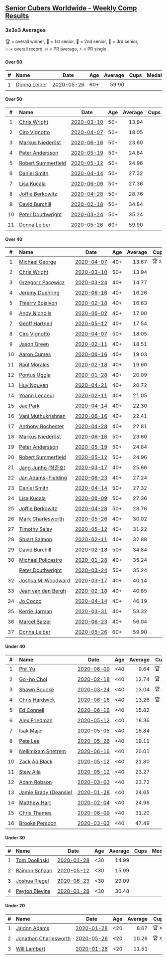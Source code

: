 <style>table {white-space: nowrap;}</style>

## [Senior Cubers Worldwide - Weekly Comp Results](/scw-comp/results/)
### 3x3x3 Averages

<span style="white-space: nowrap;">🏆 = overall winner</span>, <span style="white-space: nowrap;">🥇 = 1st senior</span>, <span style="white-space: nowrap;">🥈 = 2nd senior</span>, <span style="white-space: nowrap;">🥉 = 3rd senior</span>, <span style="white-space: nowrap;">💥 = overall record</span>, <span style="white-space: nowrap;">🔥 = PR average</span>, <span style="white-space: nowrap;">⚡ = PR single</span>.

#### Over 60

| # | Name | Date | Age | Average | Cups | Medals | Achievements | Video |
| :--: | :-- | :--: | :--: | --: | :--: | :-- | :-- | :-- |
| 1 | [Donna Leiber](../../persons/donna_leiber/333.md) | [2020-05-26](2020-05-26.md) | 60+ | 59.90 |  |  | 💥 x 1, 🔥 x 1, ⚡ x 1 | [Link](https://www.facebook.com/events/688407551989463/permalink/690851241745094/) |

#### Over 50

| # | Name | Date | Age | Average | Cups | Medals | Achievements | Video |
| :--: | :-- | :--: | :--: | --: | :--: | :-- | :-- | :-- |
| 1 | [Chris Wright](../../persons/chris_wright/333.md) | [2020-03-10](2020-03-10.md) | 50+ | 13.94 |  | 🥇 x 5, 🥈 x 3 | 💥 x 4, 🔥 x 3, ⚡ x 3 | [Link](https://www.facebook.com/events/164742401163863/permalink/166336147671155/) |
| 2 | [Ciro Vignotto](../../persons/ciro_vignotto/333.md) | [2020-04-07](2020-04-07.md) | 50+ | 18.05 |  | 🥉 x 3 | 🔥 x 2, ⚡ x 3 | [Link](https://www.facebook.com/events/510082903229069/permalink/510196029884423/) |
| 3 | [Markus Niederöst](../../persons/markus_niederost/333.md) | [2020-06-16](2020-06-16.md) | 50+ | 23.60 |  |  | 🔥 x 1, ⚡ x 1 | [Link](https://www.facebook.com/events/604103587178706/permalink/608563256732739/) |
| 4 | [Peter Andersson](../../persons/peter_andersson/333.md) | [2020-05-19](2020-05-19.md) | 50+ | 24.84 |  |  | 🔥 x 3, ⚡ x 3 | [Link](https://www.facebook.com/events/1880761498725633/permalink/1884791511655965/) |
| 5 | [Robert Summerfield](../../persons/robert_summerfield/333.md) | [2020-05-12](2020-05-12.md) | 50+ | 24.96 |  |  | 🔥 x 7, ⚡ x 5 | [Link](https://www.facebook.com/events/546188069600739/permalink/550267339192812/) |
| 6 | [Daniel Smith](../../persons/daniel_smith/333.md) | [2020-04-14](2020-04-14.md) | 50+ | 27.32 |  |  | 💥 x 2, 🔥 x 4, ⚡ x 8 | [Link](https://www.facebook.com/events/982619255468618/permalink/987007658363111/) |
| 7 | [Lisa Kucala](../../persons/lisa_kucala/333.md) | [2020-06-09](2020-06-09.md) | 50+ | 27.36 |  |  | 🔥 x 4, ⚡ x 4 | [Link](https://www.facebook.com/events/903549840109576/permalink/908241452973748/) |
| 8 | [Joffie Berkowitz](../../persons/joffie_berkowitz/333.md) | [2020-04-28](2020-04-28.md) | 50+ | 28.76 |  |  | 🔥 x 6, ⚡ x 3 | [Link](https://www.facebook.com/events/535188653858103/permalink/538649213512047/) |
| 9 | [David Burchill](../../persons/david_burchill/333.md) | [2020-02-18](2020-02-18.md) | 50+ | 34.84 |  |  | 🔥 x 3, ⚡ x 4 | [Link](https://www.facebook.com/events/2558750947697073/permalink/2563602730545228/) |
| 10 | [Peter Douthwright](../../persons/peter_douthwright/333.md) | [2020-03-24](2020-03-24.md) | 50+ | 35.24 |  |  | 🔥 x 5, ⚡ x 3 | [Link](https://www.facebook.com/events/524456301543611/permalink/526144678041440/) |
| 11 | [Donna Leiber](../../persons/donna_leiber/333.md) | [2020-05-26](2020-05-26.md) | 60+ | 59.90 |  |  | 💥 x 1, 🔥 x 1, ⚡ x 1 | [Link](https://www.facebook.com/events/688407551989463/permalink/690851241745094/) |

#### Over 40

| # | Name | Date | Age | Average | Cups | Medals | Achievements | Video |
| :--: | :-- | :--: | :--: | --: | :--: | :-- | :-- | :-- |
| 1 | [Michael George](../../persons/michael_george/333.md) | [2020-04-07](2020-04-07.md) | 40+ | 13.67 | 🏆 x 5 | 🥇 x 17, 🥈 x 4 | 💥 x 5, 🔥 x 5, ⚡ x 3 | [Link](https://www.facebook.com/events/510082903229069/permalink/514413202796039/) |
| 2 | [Chris Wright](../../persons/chris_wright/333.md) | [2020-03-10](2020-03-10.md) | 50+ | 13.94 |  | 🥇 x 5, 🥈 x 3 | 💥 x 4, 🔥 x 3, ⚡ x 3 | [Link](https://www.facebook.com/events/164742401163863/permalink/166336147671155/) |
| 3 | [Grzegorz Pacewicz](../../persons/grzegorz_pacewicz/333.md) | [2020-03-24](2020-03-24.md) | 40+ | 14.77 |  | 🥈 x 8, 🥉 x 3 | 🔥 x 3, ⚡ x 1 | [Link](https://www.facebook.com/events/524456301543611/permalink/527399597915948/) |
| 4 | [Jeremy Duehring](../../persons/jeremy_duehring/333.md) | [2020-06-16](2020-06-16.md) | 40+ | 16.26 |  | 🥈 x 2, 🥉 x 3 | 🔥 x 6, ⚡ x 3 | [Link](https://www.facebook.com/jeremy.duehring/videos/10160134838122846/) |
| 5 | [Thierry Boisivon](../../persons/thierry_boisivon/333.md) | [2020-02-18](2020-02-18.md) | 40+ | 16.63 |  | 🥈 x 1, 🥉 x 4 | 🔥 x 2, ⚡ x 5 | [Link](https://www.facebook.com/events/2558750947697073/permalink/2561495007422667/) |
| 6 | [Andy Nicholls](../../persons/andy_nicholls/333.md) | [2020-06-02](2020-06-02.md) | 40+ | 17.00 |  | 🥈 x 2, 🥉 x 4 | 🔥 x 4, ⚡ x 3 | [Link](https://www.facebook.com/events/3373950429496747/permalink/3374543089437481/) |
| 7 | [Geoff Hartnell](../../persons/geoff_hartnell/333.md) | [2020-05-12](2020-05-12.md) | 40+ | 17.54 |  | 🥈 x 2, 🥉 x 5 | 🔥 x 7, ⚡ x 4 | [Link](https://www.facebook.com/events/546188069600739/permalink/548661302686749/) |
| 8 | [Ciro Vignotto](../../persons/ciro_vignotto/333.md) | [2020-04-07](2020-04-07.md) | 50+ | 18.05 |  | 🥉 x 3 | 🔥 x 2, ⚡ x 3 | [Link](https://www.facebook.com/events/510082903229069/permalink/510196029884423/) |
| 9 | [Jason Green](../../persons/jason_green/333.md) | [2020-02-11](2020-02-11.md) | 40+ | 18.51 |  |  | 🔥 x 1, ⚡ x 1 | [Link](https://www.facebook.com/events/616423959107229/permalink/621424961940462/) |
| 10 | [Aaron Cumes](../../persons/aaron_cumes/333.md) | [2020-06-16](2020-06-16.md) | 40+ | 19.03 |  |  | 🔥 x 6, ⚡ x 4 | [Link](https://www.facebook.com/events/604103587178706/permalink/604168720505526/) |
| 11 | [Raúl Morales](../../persons/raul_morales/333.md) | [2020-02-18](2020-02-18.md) | 40+ | 19.60 |  |  | 🔥 x 1, ⚡ x 1 | |
| 12 | [Pontus Uggla](../../persons/pontus_uggla/333.md) | [2020-01-28](2020-01-28.md) | 40+ | 20.09 |  |  | 🔥 x 1, ⚡ x 1 | [Link](https://www.facebook.com/pontusuggla/videos/10156642116836576/) |
| 13 | [Huy Nguyen](../../persons/huy_nguyen/333.md) | [2020-04-21](2020-04-21.md) | 40+ | 20.72 |  |  | 🔥 x 3, ⚡ x 4 | [Link](https://www.facebook.com/events/880278499062375/permalink/881358878954337/) |
| 14 | [Yoann Lecoeur](../../persons/yoann_lecoeur/333.md) | [2020-02-11](2020-02-11.md) | 40+ | 21.05 |  |  | 🔥 x 1, ⚡ x 3 | [Link](https://www.facebook.com/events/616423959107229/permalink/616850075731284/) |
| 15 | [Jae Park](../../persons/jae_park/333.md) | [2020-04-14](2020-04-14.md) | 40+ | 22.30 |  |  | 🔥 x 5, ⚡ x 4 | [Link](https://www.facebook.com/events/982619255468618/permalink/985441481853062/) |
| 16 | [Vani Muthukrishnan](../../persons/vani_muthukrishnan/333.md) | [2020-06-16](2020-06-16.md) | 40+ | 22.41 |  |  | 🔥 x 1, ⚡ x 1 | [Link](https://www.facebook.com/events/604103587178706/permalink/605501480372250/) |
| 17 | [Anthony Rochester](../../persons/anthony_rochester/333.md) | [2020-04-28](2020-04-28.md) | 40+ | 22.81 |  |  | 🔥 x 2, ⚡ x 3 | [Link](https://www.facebook.com/events/535188653858103/permalink/535216167188685/) |
| 18 | [Markus Niederöst](../../persons/markus_niederost/333.md) | [2020-06-16](2020-06-16.md) | 50+ | 23.60 |  |  | 🔥 x 1, ⚡ x 1 | [Link](https://www.facebook.com/events/604103587178706/permalink/608563256732739/) |
| 19 | [Peter Andersson](../../persons/peter_andersson/333.md) | [2020-05-19](2020-05-19.md) | 50+ | 24.84 |  |  | 🔥 x 3, ⚡ x 3 | [Link](https://www.facebook.com/events/1880761498725633/permalink/1884791511655965/) |
| 20 | [Robert Summerfield](../../persons/robert_summerfield/333.md) | [2020-05-12](2020-05-12.md) | 50+ | 24.96 |  |  | 🔥 x 7, ⚡ x 5 | [Link](https://www.facebook.com/events/546188069600739/permalink/550267339192812/) |
| 21 | [Jang Junho (장준호)](../../persons/jang_junho/333.md) | [2020-03-17](2020-03-17.md) | 40+ | 25.66 |  |  | 🔥 x 4, ⚡ x 2 | [Link](https://www.facebook.com/events/280686576235146/permalink/281744432796027/) |
| 22 | [Jan Adams-Fielding](../../persons/jan_adams_fielding/333.md) | [2020-06-23](2020-06-23.md) | 40+ | 27.24 |  |  | 🔥 x 10, ⚡ x 7 | [Link](https://www.facebook.com/jan.adamsfielding/videos/10157164613566889/) |
| 23 | [Daniel Smith](../../persons/daniel_smith/333.md) | [2020-04-14](2020-04-14.md) | 50+ | 27.32 |  |  | 💥 x 2, 🔥 x 4, ⚡ x 8 | [Link](https://www.facebook.com/events/982619255468618/permalink/987007658363111/) |
| 24 | [Lisa Kucala](../../persons/lisa_kucala/333.md) | [2020-06-09](2020-06-09.md) | 50+ | 27.36 |  |  | 🔥 x 4, ⚡ x 4 | [Link](https://www.facebook.com/events/903549840109576/permalink/908241452973748/) |
| 25 | [Joffie Berkowitz](../../persons/joffie_berkowitz/333.md) | [2020-04-28](2020-04-28.md) | 50+ | 28.76 |  |  | 🔥 x 6, ⚡ x 3 | [Link](https://www.facebook.com/events/535188653858103/permalink/538649213512047/) |
| 26 | [Mark Charlesworth](../../persons/mark_charlesworth/333.md) | [2020-05-26](2020-05-26.md) | 40+ | 30.02 |  |  | 🔥 x 2, ⚡ x 2 | [Link](https://www.facebook.com/events/688407551989463/permalink/690761785087373/) |
| 27 | [Timothy Salay](../../persons/timothy_salay/333.md) | [2020-05-12](2020-05-12.md) | 40+ | 31.22 |  |  | 🔥 x 3, ⚡ x 4 | [Link](https://www.facebook.com/BigTSpot/videos/10215971290226347/) |
| 28 | [Stuart Salmon](../../persons/stuart_salmon/333.md) | [2020-02-11](2020-02-11.md) | 40+ | 32.88 |  |  | 🔥 x 1, ⚡ x 1 | [Link](https://www.facebook.com/events/616423959107229/permalink/621286958620929/) |
| 29 | [David Burchill](../../persons/david_burchill/333.md) | [2020-02-18](2020-02-18.md) | 50+ | 34.84 |  |  | 🔥 x 3, ⚡ x 4 | [Link](https://www.facebook.com/events/2558750947697073/permalink/2563602730545228/) |
| 30 | [Michael Policastro](../../persons/michael_policastro/333.md) | [2020-01-28](2020-01-28.md) | 40+ | 35.24 |  |  | 🔥 x 1, ⚡ x 1 | [Link](https://www.facebook.com/100008831955388/videos/2261201300850913/) |
| | [Peter Douthwright](../../persons/peter_douthwright/333.md) | [2020-03-24](2020-03-24.md) | 50+ | 35.24 |  |  | 🔥 x 5, ⚡ x 3 | [Link](https://www.facebook.com/events/524456301543611/permalink/526144678041440/) |
| 32 | [Joshua M. Woodward](../../persons/joshua_m_woodward/333.md) | [2020-03-17](2020-03-17.md) | 40+ | 40.14 |  |  | 🔥 x 3, ⚡ x 2 | [Link](https://www.facebook.com/events/280686576235146/permalink/281264172844053/) |
| 33 | [Jean van den Bergh](../../persons/jean_van_den_bergh/333.md) | [2020-02-18](2020-02-18.md) | 40+ | 40.85 |  |  | 🔥 x 1, ⚡ x 1 | [Link](https://www.facebook.com/events/2558750947697073/permalink/2564174693821365/) |
| 34 | [Jo Cocco](../../persons/jo_cocco/333.md) | [2020-04-14](2020-04-14.md) | 40+ | 46.19 |  |  | 🔥 x 5, ⚡ x 4 | [Link](https://www.facebook.com/events/982619255468618/permalink/986912875039256/) |
| 35 | [Kerrie Jarman](../../persons/kerrie_jarman/333.md) | [2020-03-31](2020-03-31.md) | 40+ | 53.32 |  |  | 🔥 x 1, ⚡ x 1 | [Link](https://www.facebook.com/events/207898257161923/permalink/210424193575996/) |
| 36 | [Marcel Balzer](../../persons/marcel_balzer/333.md) | [2020-06-23](2020-06-23.md) | 40+ | 56.04 |  |  | 🔥 x 2, ⚡ x 2 | [Link](https://www.facebook.com/events/722150235200875/permalink/723006718448560/) |
| 37 | [Donna Leiber](../../persons/donna_leiber/333.md) | [2020-05-26](2020-05-26.md) | 60+ | 59.90 |  |  | 💥 x 1, 🔥 x 1, ⚡ x 1 | [Link](https://www.facebook.com/events/688407551989463/permalink/690851241745094/) |

#### Under 40

| # | Name | Date | Age | Average | Cups | Medals | Achievements | Video |
| :--: | :-- | :--: | :--: | --: | :--: | :-- | :-- | :-- |
| 1 | [Phil Yu](../../persons/phil_yu/333.md) | [2020-06-09](2020-06-09.md) | <40 | 9.64 | 🏆 x 1 |  | 💥 x 1, 🔥 x 1, ⚡ x 1 | [Link](https://www.facebook.com/events/903549840109576/permalink/904460240018536/) |
| 2 | [Go-ho Choi](../../persons/go_ho_choi/333.md) | [2020-02-18](2020-02-18.md) | <40 | 12.74 | 🏆 x 3 |  | 💥 x 2, 🔥 x 3, ⚡ x 3 | [Link](https://www.facebook.com/events/1618332754973681/permalink/1618631721610451/) |
| 3 | [Shawn Boucké](../../persons/shawn_boucke/333.md) | [2020-03-24](2020-03-24.md) | <40 | 13.04 | 🏆 x 9 |  | 💥 x 2, 🔥 x 4, ⚡ x 2 | [Link](https://www.facebook.com/events/524456301543611/permalink/525838088072099/) |
| 4 | [Chris Hardwick](../../persons/chris_hardwick/333.md) | [2020-06-16](2020-06-16.md) | <40 | 13.26 | 🏆 x 1 |  | 🔥 x 3, ⚡ x 3 | [Link](https://www.facebook.com/events/604103587178706/permalink/607285570193841/) |
| 5 | [Ed Connell](../../persons/ed_connell/333.md) | [2020-06-16](2020-06-16.md) | <40 | 15.82 |  |  | 🔥 x 7, ⚡ x 1 | [Link](https://www.facebook.com/events/604103587178706/permalink/607127260209672/) |
| 6 | [Alex Friedman](../../persons/alex_friedman/333.md) | [2020-05-12](2020-05-12.md) | <40 | 18.36 |  |  | 🔥 x 3, ⚡ x 3 | [Link](https://www.facebook.com/events/546188069600739/permalink/550338852518994/) |
| 7 | [Isak Majer](../../persons/isak_majer/333.md) | [2020-05-05](2020-05-05.md) | <40 | 18.84 |  |  | 🔥 x 4, ⚡ x 4 | [Link](https://www.facebook.com/events/3313106775587396/permalink/3313416688889738/) |
| 8 | [Pete Lee](../../persons/pete_lee/333.md) | [2020-05-26](2020-05-26.md) | <40 | 19.11 |  |  | 🔥 x 5, ⚡ x 3 | [Link](https://www.facebook.com/events/688407551989463/permalink/691224458374439/) |
| 9 | [Neilimixam Snetrem](../../persons/neilimixam_snetrem/333.md) | [2020-06-16](2020-06-16.md) | <40 | 20.01 |  |  | 🔥 x 1, ⚡ x 1 | [Link](https://www.facebook.com/events/604103587178706/permalink/604989420423456&ref=m_notif&notif_t=event_mall_comment/) |
| 10 | [Zack Âû Black](../../persons/zack_au_black/333.md) | [2020-05-12](2020-05-12.md) | <40 | 21.80 |  |  | 🔥 x 2, ⚡ x 2 | [Link](https://www.facebook.com/events/546188069600739/permalink/550348159184730/) |
| 11 | [Stew Alla](../../persons/stew_alla/333.md) | [2020-05-12](2020-05-12.md) | <40 | 23.27 |  |  | 🔥 x 1, ⚡ x 1 | [Link](https://www.facebook.com/events/546188069600739/permalink/550354812517398/) |
| 12 | [Adam Robson](../../persons/adam_robson/333.md) | [2020-03-03](2020-03-03.md) | <40 | 23.72 |  |  | 🔥 x 4, ⚡ x 6 | [Link](https://www.facebook.com/events/241721610185997/permalink/244428349915323/) |
| 13 | [Jamie Brady (Deansie)](../../persons/jamie_brady/333.md) | [2020-01-28](2020-01-28.md) | <40 | 24.65 |  |  | 🔥 x 1, ⚡ x 2 | [Link](https://www.facebook.com/Magnacube.askme/videos/1047021635647834/) |
| 14 | [Matthew Hart](../../persons/matthew_hart/333.md) | [2020-02-04](2020-02-04.md) | <40 | 24.96 |  |  | 🔥 x 1, ⚡ x 1 | [Link](https://www.facebook.com/bazosoft/videos/10221648844229649/) |
| 15 | [Chris Thames](../../persons/chris_thames/333.md) | [2020-06-09](2020-06-09.md) | <40 | 31.20 |  |  | 🔥 x 4, ⚡ x 4 | [Link](https://www.facebook.com/events/903549840109576/permalink/906712713126622/) |
| 16 | [Brooke Persoon](../../persons/brooke_persoon/333.md) | [2020-03-03](2020-03-03.md) | <40 | 47.49 |  |  | 🔥 x 2, ⚡ x 2 | [Link](https://www.facebook.com/events/241721610185997/permalink/245749193116572/) |

#### Under 30

| # | Name | Date | Age | Average | Cups | Medals | Achievements | Video |
| :--: | :-- | :--: | :--: | --: | :--: | :-- | :-- | :-- |
| 1 | [Tom Doolinski](../../persons/tom_doolinski/333.md) | [2020-01-28](2020-01-28.md) | <30 | 14.99 |  |  | 💥 x 1, 🔥 x 1, ⚡ x 1 | [Link](https://www.facebook.com/tom.dooley.35175/videos/1479385075550710/) |
| 2 | [Raimon Schaap](../../persons/raimon_schaap/333.md) | [2020-05-12](2020-05-12.md) | <30 | 15.99 |  |  | 🔥 x 5, ⚡ x 4 | [Link](https://www.facebook.com/events/546188069600739/permalink/547513629468183/) |
| 3 | [Joshua Riegel](../../persons/joshua_riegel/333.md) | [2020-06-23](2020-06-23.md) | <30 | 29.09 |  |  | 🔥 x 2, ⚡ x 2 | [Link](https://www.facebook.com/events/722150235200875/permalink/725666218182610/) |
| 4 | [Peyton Blevins](../../persons/peyton_blevins/333.md) | [2020-01-28](2020-01-28.md) | <30 | 30.48 |  |  | 🔥 x 1, ⚡ x 1 | [Link](https://www.facebook.com/TheNewProcess/videos/3093917170665620/) |

#### Under 20

| # | Name | Date | Age | Average | Cups | Medals | Achievements | Video |
| :--: | :-- | :--: | :--: | --: | :--: | :-- | :-- | :-- |
| 1 | [Jaidon Adams](../../persons/jaidon_adams/333.md) | [2020-01-28](2020-01-28.md) | <20 | 8.67 | 🏆 x 2 |  | 💥 x 1, 🔥 x 1, ⚡ x 1 | [Link](https://www.facebook.com/jaidon.adams.1/videos/2562434104083122/) |
| 2 | [Jonathan Charlesworth](../../persons/jonathan_charlesworth/333.md) | [2020-05-26](2020-05-26.md) | <20 | 10.26 | 🏆 x 1 |  | 🔥 x 1, ⚡ x 1 | [Link](https://www.facebook.com/events/688407551989463/permalink/690761785087373/) |
| 3 | [Will Lambert](../../persons/will_lambert/333.md) | [2020-01-28](2020-01-28.md) | <20 | 11.51 |  |  | 🔥 x 1, ⚡ x 1 | [Link](https://www.facebook.com/Willislwynlambert/videos/10221470476215884/) |


<!-- Global site tag (gtag.js) - Google Analytics -->
<script async src="https://www.googletagmanager.com/gtag/js?id=UA-86348435-3"></script>
<script>window.dataLayer = window.dataLayer || []; function gtag() {dataLayer.push(arguments);} gtag('js', new Date()); gtag('config', 'UA-86348435-3');</script>
